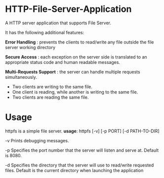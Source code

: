 # HTTP-File-Server-Application
A HTTP server application that supports File Server.

It has the following additional features:

**Error Handling** : prevents the clients to read/write any file outside the file server working directory

**Secure Access** : each exception on the server side is translated to an appropriate status
code and human readable messages.

**Multi-Requests Support** : the server can handle multiple requests simultaneously.

- Two clients are writing to the same file.
 - One client is reading, while another is writing to the same file.
 - Two clients are reading the same file.

# Usage

httpfs is a simple file server.
**usage**: httpfs [-v] [-p PORT] [-d PATH-TO-DIR]

 -v Prints debugging messages.
 
 -p Specifies the port number that the server will listen and serve at.
 Default is 8080.
 
 -d Specifies the directory that the server will use to read/write requested files. Default is the current directory when launching the application

